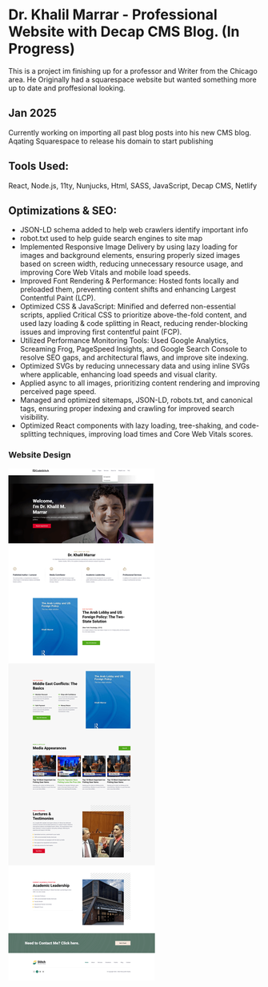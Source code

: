 # Dr. Khalil Marrar - Professional Website with Decap CMS Blog. (In Progress)
This is a project im finishing up for a professor and Writer from the Chicago area. He Originally had a squarespace website but wanted something more up to date and proffesional looking.

## Jan 2025
Currently working on importing all past blog posts into his new CMS blog. Aqating Squarespace to release his domain to start publishing

## Tools Used:
React, Node.js, 11ty, Nunjucks, Html, SASS, JavaScript, Decap CMS, Netlify

## Optimizations & SEO:
- JSON-LD schema added to help web crawlers identify important info
- robot.txt used to help guide search engines to site map
- Implemented Responsive Image Delivery by using lazy loading for images and background elements, ensuring properly sized images based on screen width, reducing unnecessary resource usage, and improving Core Web Vitals and mobile load speeds.
- Improved Font Rendering & Performance: Hosted fonts locally and preloaded them, preventing content shifts and enhancing Largest Contentful Paint (LCP).
- Optimized CSS & JavaScript: Minified and deferred non-essential scripts, applied Critical CSS to prioritize above-the-fold content, and used lazy loading & code splitting in React, reducing render-blocking issues and improving first contentful paint (FCP).
- Utilized Performance Monitoring Tools: Used Google Analytics, Screaming Frog, PageSpeed Insights, and Google Search Console to resolve SEO gaps, and architectural flaws, and improve site indexing.
- Optimized SVGs by reducing unnecessary data and using inline SVGs where applicable, enhancing load speeds and visual clarity.
- Applied async  to all images, prioritizing content rendering and improving perceived page speed.
- Managed and optimized sitemaps, JSON-LD, robots.txt, and canonical tags, ensuring proper indexing and crawling for improved search visibility.
- Optimized React components with lazy loading, tree-shaking, and code-splitting techniques, improving load times and Core Web Vitals scores.


### Website Design
![Website Design](https://github.com/StewedDownSteve/Dr-khalil-marrar-public/blob/main/dr-khalil-marrar-website-design.png)

